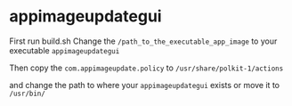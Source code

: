 # appimageupdategui

First run build.sh
Change the ```/path_to_the_executable_app_image``` to your executable ```appimageupdategui``` 

Then copy the ```com.appimageupdate.policy``` to ```/usr/share/polkit-1/actions```

and change the path to where your ```appimageupdategui``` exists or move it to ```/usr/bin/```





